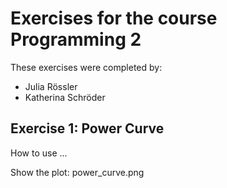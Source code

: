 # Exercises for the course Programming 2
These exercises were completed by:
- Julia Rössler
- Katherina Schröder

## Exercise 1: Power Curve
How to use ...

Show the plot:
power_curve.png